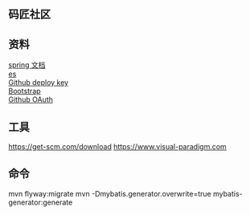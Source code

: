 ## 码匠社区


## 资料
[spring 文档](https://spring.io/guides)  
[es](https://elasticsearch.cn/explore)  
[Github deploy key](https://developer.github.com/v3/guides/managing-deploy-keys/#deploy-keys)  
[Bootstrap](https://v3.bootcss.com/getting-started/)  
[Github OAuth]()


## 工具
https://get-scm.com/download
https://www.visual-paradigm.com


## 命令
mvn flyway:migrate
mvn -Dmybatis.generator.overwrite=true mybatis-generator:generate
